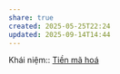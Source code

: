```yaml
---
share: true
created: 2025-05-25T22:24
updated: 2025-09-14T14:44
---
```

Khái niệm:: [Tiền mã hoá](../../../%CE%9E%20Kh%C3%A1i%20ni%E1%BB%87m/Ti%E1%BB%81n%20m%C3%A3%20ho%C3%A1.md)
